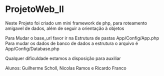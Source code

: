 # ProjetoWeb_ll
Neste Projeto foi criado um mini framework de php, para roteamento amigavel de dados, além de seguir a orientação à objetos


Para Mudar o base_url favor ir na Estrutura de pastas App/Config/App.php
Para mudar os dados de banco de dados  a estrutura o arquivo é App/Config/Database.php

Qualquer dificuldade estamos a disposição para auxiliar


Alunos: Guilherme Scholl, Nicolas Ramos e Ricardo Franco